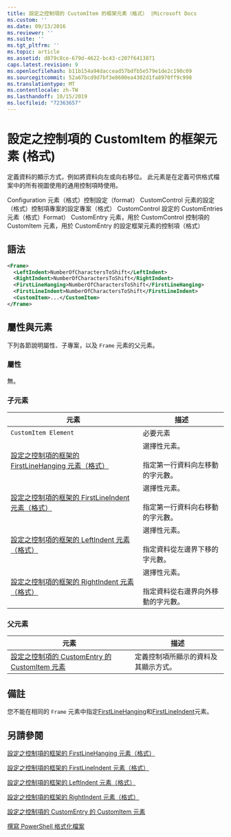 ```yaml
---
title: 設定之控制項的 CustomItem 的框架元素（格式） |Microsoft Docs
ms.custom: ''
ms.date: 09/13/2016
ms.reviewer: ''
ms.suite: ''
ms.tgt_pltfrm: ''
ms.topic: article
ms.assetid: d879c8ce-679d-4622-bc43-c207f6413871
caps.latest.revision: 9
ms.openlocfilehash: b11b154a94daccead57bdfb5e579e1de2c190c09
ms.sourcegitcommit: 52a67bcd9d7bf3e8600ea4302d1fa8970ff9c998
ms.translationtype: MT
ms.contentlocale: zh-TW
ms.lasthandoff: 10/15/2019
ms.locfileid: "72363657"
---
```

# <a name="frame-element-for-customitem-for-controls-for-configuration-format"></a>設定之控制項的 CustomItem 的框架元素 (格式)

定義資料的顯示方式，例如將資料向左或向右移位。 此元素是在定義可供格式檔案中的所有視圖使用的通用控制項時使用。

Configuration 元素（格式）控制設定（format） CustomControl 元素的設定（格式）控制項專案的設定專案（格式） CustomControl 設定的 CustomEntries 元素（格式）Format） CustomEntry 元素，用於 CustomControl 控制項的 CustomItem 元素，用於 CustomEntry 的設定框架元素的控制項（格式）

## <a name="syntax"></a>語法

```xml
<Frame>
  <LeftIndent>NumberOfCharactersToShift</LeftIndent>
  <RightIndent>NumberOfCharactersToShift</RightIndent>
  <FirstLineHanging>NumberOfCharactersToShift</FirstLineHanging>
  <FirstLineIndent>NumberOfCharactersToShift</FirstLineIndent>
  <CustomItem>...</CustomItem>
</Frame>
```

## <a name="attributes-and-elements"></a>屬性與元素

下列各節說明屬性、子專案，以及 `Frame` 元素的父元素。

### <a name="attributes"></a>屬性

無。

### <a name="child-elements"></a>子元素

|元素|描述|
|-------------|-----------------|
|`CustomItem Element`|必要元素|
|[設定之控制項的框架的 FirstLineHanging 元素（格式）](./firstlinehanging-element-for-frame-for-controls-for-configuration-format.md)|選擇性元素。<br /><br /> 指定第一行資料向左移動的字元數。|
|[設定之控制項的框架的 FirstLineIndent 元素（格式）](./firstlineindent-element-for-frame-for-controls-for-configuration-format.md)|選擇性元素。<br /><br /> 指定第一行資料向右移動的字元數。|
|[設定之控制項的框架的 LeftIndent 元素（格式）](./leftindent-element-for-frame-for-controls-for-configuration-format.md)|選擇性元素。<br /><br /> 指定資料從左邊界下移的字元數。|
|[設定之控制項的框架的 RightIndent 元素（格式）](./rightindent-element-for-frame-for-controls-for-configuration-format.md)|選擇性元素。<br /><br /> 指定資料從右邊界向外移動的字元數。|

### <a name="parent-elements"></a>父元素

|元素|描述|
|-------------|-----------------|
|[設定之控制項的 CustomEntry 的 CustomItem 元素](./customitem-element-for-customentry-for-controls-for-configuration-format.md)|定義控制項所顯示的資料及其顯示方式。|

## <a name="remarks"></a>備註

您不能在相同的 `Frame` 元素中指定[FirstLineHanging](./firstlinehanging-element-for-frame-for-controls-for-configuration-format.md)和[FirstLineIndent](./firstlineindent-element-for-frame-for-controls-for-configuration-format.md)元素。

## <a name="see-also"></a>另請參閱

[設定之控制項的框架的 FirstLineHanging 元素（格式）](./firstlinehanging-element-for-frame-for-controls-for-configuration-format.md)

[設定之控制項的框架的 FirstLineIndent 元素（格式）](./firstlineindent-element-for-frame-for-controls-for-configuration-format.md)

[設定之控制項的框架的 LeftIndent 元素（格式）](./leftindent-element-for-frame-for-controls-for-configuration-format.md)

[設定之控制項的框架的 RightIndent 元素（格式）](./rightindent-element-for-frame-for-controls-for-configuration-format.md)

[設定之控制項的 CustomEntry 的 CustomItem 元素](./customitem-element-for-customentry-for-controls-for-configuration-format.md)

[撰寫 PowerShell 格式化檔案](./writing-a-powershell-formatting-file.md)

